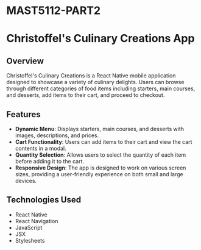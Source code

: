# MAST5112-PART2

# Christoffel's Culinary Creations App

## Overview

Christoffel's Culinary Creations is a React Native mobile application designed to showcase a variety of culinary delights. Users can browse through different categories of food items including starters, main courses, and desserts, add items to their cart, and proceed to checkout.

## Features

- **Dynamic Menu**: Displays starters, main courses, and desserts with images, descriptions, and prices.
- **Cart Functionality**: Users can add items to their cart and view the cart contents in a modal.
- **Quantity Selection**: Allows users to select the quantity of each item before adding it to the cart.
- **Responsive Design**: The app is designed to work on various screen sizes, providing a user-friendly experience on both small and large devices.

## Technologies Used

- React Native
- React Navigation
- JavaScript
- JSX
- Stylesheets

